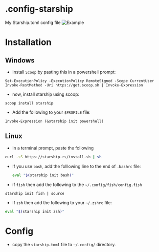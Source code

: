 # .config-starship
My Starship.toml config file
![Example](https://github.com/user-attachments/assets/8825e931-0664-42ed-8eee-5dbda358d09e)

# Installation
## Windows

* Install `Scoop` by pasting this in a powershell prompt:
```pwsh
Set-ExecutionPolicy -ExecutionPolicy RemoteSigned -Scope CurrentUser
Invoke-RestMethod -Uri https://get.scoop.sh | Invoke-Expression
```
* now, install starship using scoop:
```pwsh
scoop install starship
```

* Add the following to your `$PROFILE` file:
```pwsh
Invoke-Expression (&starship init powershell)
```

## Linux

* In a terminal prompt, paste the following
```bash
curl -sS https://starship.rs/install.sh | sh
```
* If you use `bash`, add the folllowing line to the end of `.bashrc` file:
  ```bash
  eval "$(starship init bash)"
  ```
* if `fish` then add the following to the `~/.config/fish/config.fish`
```fish
starship init fish | source
```

* If `zsh` then add the following to your `~/.zshrc` file:
```zsh
eval "$(starship init zsh)"
```

# Config

* copy the `starship.toml` file to `~/.config/` directory.

